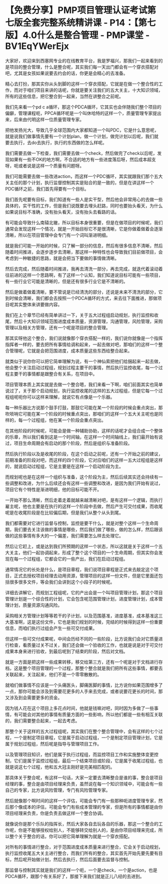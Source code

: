 # 【免费分享】PMP项目管理认证考试第七版全套完整系统精讲课 - P14：【第七版】4.0什么是整合管理 - PMP课堂 - BV1EqYWerEjx

大家好，欢迎来到西塞网专业的在线教育平台，我是罗福兴，那我们一起来看到的是项目的整合管理，什么是整合呢，其实我们每一天出门都会有一个穿衣搭配对吧，尤其是女孩如果说要去约会的话，你更是会精心的去准备。

精心去打扮，那其实你从头到脚的这样一个穿衣搭配，它就是在做一个整合性的工作，而对于咱们项目来讲的话呢，你就是要关注我们的五大关主，十大知识领域，所有的这些信息，把它整合到一起来，当然在讲整合之前呢。

我们先来看一个pd c a循环，那这个PDCA循环，它其实也会伴随我们整个项目的偏僻，管理课程呃，PPCA循环呢是一个叫休哈特的这样一个，质量管理专家提出来，后来由代明这样一位质量管理专家。

把他发扬光大，导致几乎全球范围内大家都知道一个叫PDC，它是什么意思呢，就是说我们做事情先要有一个计划plan，做一个计划，做完计划以后呢，我们就要去执行，去do去执行，执行的东西做的怎么样呢。

我们需要去做一下检查，我们需要去做一个check，然后做完了check以后呢，发现如果有一些不OK的地方啊，不合适的地方有一些进度落后呀，然后成本超支呀，呃或者说是这样一个质量有问题呀。

我们可能需要去做一些改进action，而这样一个PDC循环，其实就跟我们那个五大关主任的那个计划，执行监督控制其实是贴合的是一致的，但是在讲这样一个PDC循环之前，我们首先得要有一个目标。

我们首先呢要有目标，我们知道有一些人是实干型，然后他会非常用心的去做一些具体的，实干性的工作，但是我们说既要去埋头赶路，同时也要抬头看天，为什么如果说目标不准确，没有抬头看天，没有抬头去看路的话。

有可能会导致什么南辕北辙，所以目标本身很重要，但是在做项目的时候呢，我们通常会发现这样一个情况，就是一开始目标它不是很清晰，它是你做着做着会逐渐清晰，所以在项目管理中会专门有一个词叫渐进明细。

就是我们可能一开始的时候，只了解一部分的信息，然后有很多信息不清晰，然后随着时间推进，会逐步逐步去清晰，那这样一种特性也会导致我们目前做项目，会考虑到一种敏捷的思路，就是会把当下要做的事情做清晰。

然后去完成，然后随着时间推进，我再去清洗一部分，再去完成，就迭代着滚动着往前进的这样一个思路啊，有了这样一个认知，我们知道说目标可能有一些项目，有一些行业它可能是清晰的，但是还有很多行业它是不清晰的。

然后是做着做着清晰，要不管说是已经清洗的部分，还说是未来不清洗的部分，它到时候会清晰，我们都会去按照一个PDCA循环的方式，来去往下面推进，那做项目呢其实整体来讲要做内容。

我们在上个章节已经有简单讲过一下，关于五大过程组启动规划，执行监控和收尾，然后十大知识领域范围进度成本质量，资源管理，沟通管理，风险管理，采购管理以及相关方管理，还有一个呢是项目的整合管理。

那其实呀他这个整合，我们说就像那个穿衣搭配一样的，我们说你就像是一个指挥指挥者一样的，要去把所有事情给调和起来，一起去做对吧，那咱们的这样一个整合管理呢，它就是会把范围进度，成本质量这些东西给整合起来。

就类似于说你你可以把它简单理解为说，有一个神仙索把他们给捆起来一起去做，他会整个关注启动过程组，规划过程主要干的事情，然后执行监控收尾，每一个过程主要干的事情都是跟整合有关系，在项目中。

项目管理本质上其实就是去做一个整合嗯，我们来看一下啊，咱们前面其实也简单说过了，关于那个启动规划，执行监控收尾的这样的五大过程组，但是它每一个过程组呢呃你可以这样来理解，就说它有点像是一个乐器。

每一种乐器比方说那个鼓手打鼓，那鼓它可能在某一个阶段的时候会重点突出，那吹唢呐它可能在某一个阶段的时候重点突出，那咱们的这样一个五大关主呢也是同样的，每一个过程组，他在某一个阶段会重点突出。

在其他阶段的时候呢，可能会是做一种辅助协助，这样的话呢才会组合成一个整体的乐章，所以我们看到这是一个时间轴，在这样一个时间轴线上，我们最开始有说过，项目生命周期会有启动的那个阶段，然后是组织与准备阶段。

然后执行阶段以及是收尾的阶段，在这个启动之前呢，还有一个开始之前的建议，前期准备的阶段对吧，而这样的四个阶段，它对应咱们的这样一五大过程组是这样的，就说启动过程组，它是主要是在这样一个启动阶段为主。

而规划呢也是在这样一个组织与准备，这个阶段为主，然后后续其实还会持续有一些调整和改进，为什么后续还会有这样一些调整和改进，是因为我们开始有说过，项目它有个特性是渐进明细，他的目标可能不开。

一开始不那么清晰，然后走着走着就越来越清晰对吧，是有这样一个逻辑，而执行雇主呢，他也主要是在执行的这样一个阶段中去做，然后产生可交付成果，而收尾呢是在收尾阶段是在比较偏后期，但是我们从整个从头到尾。

我们都需要对它进行监督与控制，监控是要干什么，就是对整个这样一个生命周期，我们要去关注该做的事情是哪些，然后我们做了哪些，做的怎么样，然后跟该做的这些事情有多大的一个偏差，我们需要怎么样去处理它。

然后让它赶上，或是达到我们所预期的这样一个状态，所以这就是关于这样一个五大关主，他们一起协调起来，形成了整个这个项目的一个生命周期，但其实你会发现在每一个过程组，它都会它的一些产出，我们在启动过程组。

通常情况它的长处是什么，是项目章程，我们说项目章程是正式来去敲定这个项目，正式去授权项目经理去动用资源，管理项目的这样一份文件，但是它里面还包括很多很多文件，等会我们会讲到这个小段子的时候呢。

详细去讲解它，而规划工程组呢，它的产出会是一个叫项目管理计划，那这个项目管理计划是一个综合性的计划，它会包含呢范围管理计划，进度管理计划，成本管理计划，质量资源沟通风险。

采购相关方管理计划等等若干的子计划，以及范围基准，进度基准，成本基准这三大基准啊，这是这份文件，它也是我们规划的时候，完结的时候得到这样一份重要信息，而咱们执行过组会产生一些可交付成果。

但这样一些可交付成果呢，中间会历经不同的一些阶段，比方说我们会对它质量进行检查，看质量过关不过关，我们还会做一个验收的工作，也就是说是对于可交付成果本身来进行验收，到最后呢到了结束的阶段，然后对文档。

就是一方面是把这样一些成果转移，移交给第三方，还有一个呢是对于文档进行存档，这是整个项目管理的一个过程，那整个整合就是我们把所有这些事情，都要去关联起来，关注起来，他们不是一个零零散散的。

就咱们做事情不应该是一个头痛医头，脚痛医脚的事情，比方说你如果范围增多了一点，那你可能会涉及到需要花更多的人手来去完成，或者说要花更长的时间，那又涉及到会需要更多的资金。

因为钱人花在这个项目上多花点时间，他就是钱嘛对吧，同时因为多做了一些事情，有可能会对其他的事情有质量方面的一些影响，所以他们都是一些有相互关联的，我们需要整合起来，一起去考虑。

那整个关于这样的五大过程组呢，其实我们在整个整合管理中，会有这样的七个过程，一个是制定项目章程，它是属于启动过程组，一个是制定项目管理计划，它是属于规划过程组，然后呢是指导与管理项目工作。

以及管理项目知识，他们是属于执行过程组，而监控项目工作和实施整体变更控制，它们是属于监控过程组，最后一个结束项目或阶段，它是属于收尾过程组，也就是说这七个过程，他和五大冠主刚好是完美相匹配的。

那具体关于整合呢，有这样一句话，大家一定要去清晰整合是谁的事，整合是项目经理的事，整合是由项目经理来负责，虽然说在每一个知识领域中，可能会有一些自己的专家，比方说风险管理，专门有风险管理专家。

然后就像那个啊时间的这样一个评估，可能会专门有一些那种呃进度管理专家，然后那个像成本的评估，可能会专门有些成本管理的专家，但是所有的事情都是由你项目经理来负责，你是负责去做这样一个整合协调。

就像说你是那个乐队的指挥长，然后大家各自去玩各自的乐器，那这一个整合的工作呢，你是不能够授权给别人，不能够转交给别人的，是由你项目经理来完成，所以整个关于整合的话，你可以把它简单理解为就是一个穿衣搭配。

对所有的事情进行整合，对于范围进度成本质量来进行整合，它会关于启动规划，执行监控收尾五大关主进行整合，而我们所有的整合，其实首先开始先要先要有目标，然后呢开始做计划，然后去执行，然后后面要去监督与控制。

那监督与控制其实就是我们的这样一个呃，一个是check，一个是action，也是PDCA循环，跟那个有关系好了，那接下来我们就是正儿八经的去进到。

